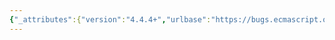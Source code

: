 ```yaml
---
{"_attributes":{"version":"4.4.4+","urlbase":"https://bugs.ecmascript.org/","maintainer":"dherman@mozilla.com"},"bug":{"bug_id":261,"creation_ts":"2012-01-26 14:08:00 -0800","short_desc":"\"enviornment\"","delta_ts":"2012-02-27 16:32:24 -0800","product":"Draft for 6th Edition","component":"editorial issue","version":"Rev 5: January 16, 2012 Draft","rep_platform":"All","op_sys":"All","bug_status":"RESOLVED","resolution":"FIXED","priority":"Normal","bug_severity":"minor","everconfirmed":true,"reporter":{"uid":"jmdyck","name":"Michael Dyck"},"assigned_to":{"uid":"allen","name":"Allen Wirfs-Brock"},"long_desc":[{"commentid":628,"comment_count":0,"who":{"uid":"jmdyck","name":"Michael Dyck"},"bug_when":"2012-01-26 14:08:26 -0800","thetext":"In various sections,\nchange occurrences of \"enviornment\" to \"environment\"."},{"commentid":690,"comment_count":1,"who":{"uid":"allen","name":"Allen Wirfs-Brock"},"bug_when":"2012-02-27 16:32:24 -0800","thetext":"corrected in editor's draft"}]}}
---
```

